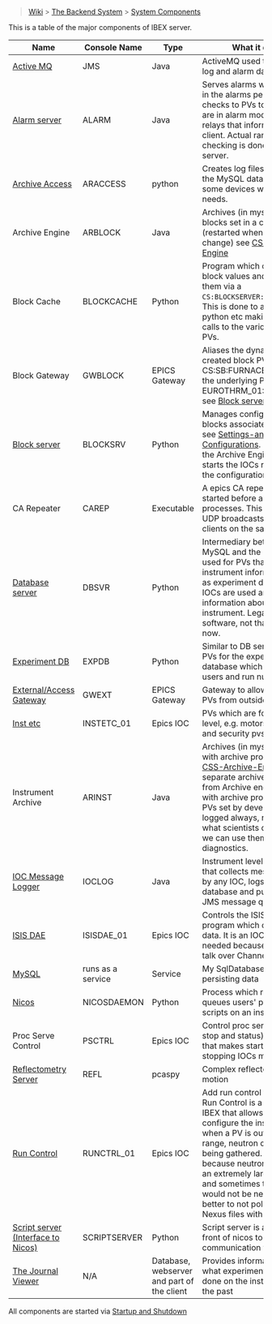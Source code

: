 > [Wiki](Home) > [The Backend System](The-Backend-System) > [System Components](System-components)

This is a table of the major components of IBEX server.

Name | Console Name | Type | What it does
---  | ------------ | ----- | ------------
[Active MQ](ActiveMQ) | JMS | Java | ActiveMQ used to transmit log and alarm data
[Alarm server](Alarms) | ALARM | Java | Serves alarms which appear in the alarms perspective. It checks to PVs to see if they are in alarm mode and relays that information to the client. Actual range checking is done a EPICS server.
[Archive Access](Logging-from-the-archive) | ARACCESS | python | Creates log files based on the MySQL database for some devices with special needs.
Archive Engine | ARBLOCK | Java | Archives (in mysql db) blocks set in a configuration (restarted when blocks change) see [CSS-Archive-Engine](CSS-Archive-Engine)
Block Cache | BLOCKCACHE | Python | Program which caches block values and provides them via a `CS:BLOCKSERVER:BLOCKVALUES`. This is done to avoid genie python etc making too many calls to the various block PVs.
Block Gateway | GWBLOCK | EPICS Gateway | Aliases the dynamically created block PVs e.g. CS:SB:FURNACE_TEMP to the underlying PV e.g. EUROTHRM_01:A01:TEMP see [Block server](BlockServer#what-it-does)
[Block server](BlockServer) | BLOCKSRV | Python | Manages configurations and blocks associated with them see [Settings-and-Configurations](Settings-and-Configurations). It configures the Archive Engine and starts the IOCs read from the configuration files.
CA Repeater | CAREP | Executable | A epics CA repeater that is started before all other processes. This repeats UDP broadcasts to CA clients on the same machine
[Database server](The-DatabaseServer) | DBSVR | Python | Intermediary between MySQL and the GUI, only used for PVs that hold instrument information, such as experiment data, which IOCs are used and information about PVs of an instrument. Legacy software, not that necessary now.
[Experiment DB](Experimental-Database) | EXPDB | Python | Similar to DB server but for PVs for the experimental database which contains users and run numbers.
[External/Access Gateway](Access-Gateway) | GWEXT | EPICS Gateway | Gateway to allow access to PVs from outside localhost
[Inst etc](Inst-etc-IOC) | INSTETC_01 |  Epics IOC | PVs which are for instrument level, e.g. motors moving and security pvs
Instrument Archive | ARINST | Java | Archives (in mysql db) pvs with archive property see [CSS-Archive-Engine](CSS-Archive-Engine). It is a separate archive engine from Archive engine. PVs with archive property are PVs set by developers to be logged always, regardless of what scientists do, so that we can use them for diagnostics.
[IOC Message Logger](IOC-message-logging) | IOCLOG | Java | Instrument level software that collects messages sent by any IOC, logs it in the database and put it on the JMS message queue. 
[ISIS DAE](DAE-and-the-ICP) | ISISDAE_01 | Epics IOC | Controls the ISIS ICP program which collects data. It is an IOC-like needed because ICP can not talk over Channel Access.
[MySQL](The-MySQL-Database) | runs as a service | Service | My SqlDatabase is used for persisting data
[Nicos](Nicos) | NICOSDAEMON | Python | Process which runs and queues users' python scripts on an instrument
Proc Serve Control | PSCTRL | Epics IOC | Control proc serves  (start, stop and status). A wrapper that makes starting and stopping IOCs much easier.
[Reflectometry Server](Reflectometers) | REFL | pcaspy | Complex reflectometry motion
[Run Control](Run-control) | RUNCTRL_01 | Epics IOC | Add run control to blocks. Run Control is a feature of IBEX that allows users to configure the instrument so when a PV is out of a certain range, neutron data is not being gathered. Needed because neutron data has an extremely large volume and sometimes that data would not be needed so it is better to not pollute the Nexus files with it.
[Script server (Interface to Nicos)](Nicos) | SCRIPTSERVER | Python | Script server is a proxy in front of nicos to allow communication with it.
[The Journal Viewer](The-Journal-Viewer) | N/A | Database, webserver and part of the client | Provides information about what experiments have been done on the instrument in the past

All components are started via [Startup and Shutdown](Startup-and-Shutdown)
